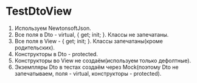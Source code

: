 # TestDtoView

1. Используем NewtonsoftJson.
2. Все поля в Dto - virtual, { get; init; }. Классы не запечатаны.
3. Все поля в View - { get; init; }. Классы запечатаны(кроме родительских).
4. Конструкторы в Dto - protected.
5. Конструкторы во View не создаём(используем только дефолтные).
6. Экземпляры Dto в тестах создаём через Mock(поэтому Dto не запечатываем, поля - virtual, конструкторы - protected).
